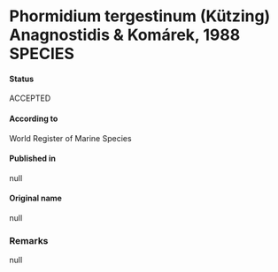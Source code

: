 Phormidium tergestinum (Kützing) Anagnostidis & Komárek, 1988 SPECIES
=======

#### Status
ACCEPTED

#### According to
World Register of Marine Species

#### Published in
null

#### Original name
null

### Remarks
null